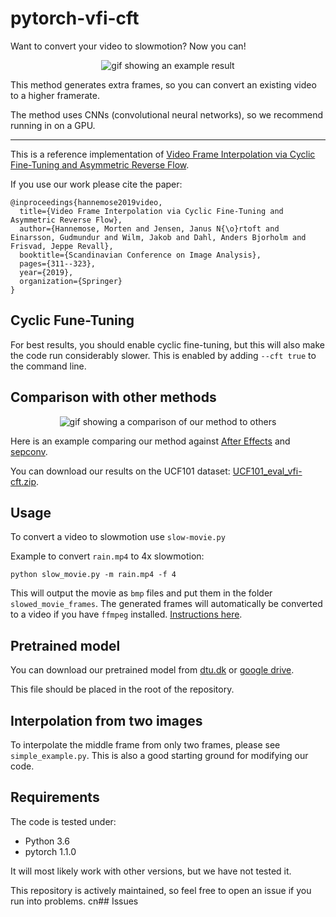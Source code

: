 # pytorch-vfi-cft
Want to convert your video to slowmotion? Now you can!
<p align="center">
<img src='./misc/soapbox_comparison.gif' alt="gif showing an example result">
</p>

This method generates extra frames, so you can convert an existing video to a higher framerate.

The method uses CNNs (convolutional neural networks), so we recommend running in on a GPU.

---

This is a reference implementation of [Video Frame Interpolation via Cyclic Fine-Tuning and Asymmetric Reverse Flow](http://www.imm.dtu.dk/~jerf/papers/vfi_cft_arf.pdf). 

If you use our work please cite the paper:

    @inproceedings{hannemose2019video,
      title={Video Frame Interpolation via Cyclic Fine-Tuning and Asymmetric Reverse Flow},
      author={Hannemose, Morten and Jensen, Janus N{\o}rtoft and Einarsson, Gudmundur and Wilm, Jakob and Dahl, Anders Bjorholm and Frisvad, Jeppe Revall},
      booktitle={Scandinavian Conference on Image Analysis},
      pages={311--323},
      year={2019},
      organization={Springer}
    }

## Cyclic Fune-Tuning
For best results, you should enable cyclic fine-tuning, but this will also make the code run considerably slower.
This is enabled by adding `--cft true` to the command line.
    
## Comparison with other methods
<p align="center">
<img src='./misc/fire_comparison.gif' alt="gif showing a comparison of our method to others">
</p>

Here is an example comparing our method against [After Effects](https://helpx.adobe.com/after-effects/using//time-effects.html#timewarp_effect) and 
[sepconv](https://github.com/sniklaus/pytorch-sepconv).

You can download our results on the UCF101 dataset: [UCF101_eval_vfi-cft.zip](https://drive.google.com/uc?export=download&id=10amlFxeRBmvpNy4bhU4hZ_5-r7x68s77).

## Usage
To convert a video to slowmotion use `slow-movie.py`

Example to convert `rain.mp4` to 4x slowmotion:

	python slow_movie.py -m rain.mp4 -f 4
    
This will output the movie as `bmp` files and put them in the folder `slowed_movie_frames`.
The generated frames will automatically be converted to a video if you have `ffmpeg` installed. [Instructions here](https://github.com/adaptlearning/adapt_authoring/wiki/Installing-FFmpeg).

## Pretrained model
You can download our pretrained model from [dtu.dk](http://people.compute.dtu.dk/mohan/vfi-cft/VFI_CFT_weights.pt.gz) or [google drive](https://drive.google.com/uc?export=download&id=1rQAi0UXcaMcEo8_l4oSd8vJUVzp2dIIF).

This file should be placed in the root of the repository.

## Interpolation from two images
To interpolate the middle frame from only two frames, please see `simple_example.py`.
This is also a good starting ground for modifying our code.

## Requirements
The code is tested under:
* Python 3.6
* pytorch 1.1.0

It will most likely work with other versions, but we have not tested it.

This repository is actively maintained, so feel free to open an issue if you run into problems.
cn## Issues
